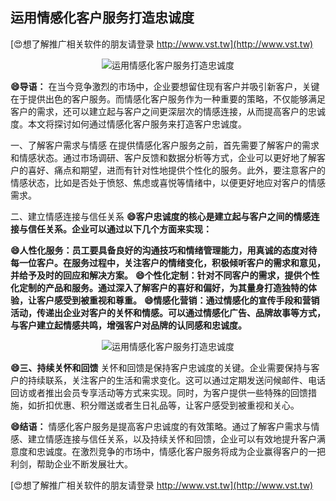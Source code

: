 ## **运用情感化客户服务打造忠诚度**

[😍想了解推广相关软件的朋友请登录 http://www.vst.tw](http://www.vst.tw)

 <center><img src="https://vst.tw/MP4/tuiguang/png/2.png" alt="运用情感化客户服务打造忠诚度"></center>

**😄导语：**
在当今竞争激烈的市场中，企业要想留住现有客户并吸引新客户，关键在于提供出色的客户服务。而情感化客户服务作为一种重要的策略，不仅能够满足客户的需求，还可以建立起与客户之间更深层次的情感连接，从而提高客户的忠诚度。本文将探讨如何通过情感化客户服务来打造客户忠诚度。

一、了解客户需求与情感
在提供情感化客户服务之前，首先需要了解客户的需求和情感状态。通过市场调研、客户反馈和数据分析等方式，企业可以更好地了解客户的喜好、痛点和期望，进而有针对性地提供个性化的服务。此外，要注意客户的情感状态，比如是否处于愤怒、焦虑或喜悦等情绪中，以便更好地应对客户的情感需求。

二、建立情感连接与信任关系
**😄客户忠诚度的核心是建立起与客户之间的情感连接与信任关系。企业可以通过以下几个方面来实现：**

**😄人性化服务：员工要具备良好的沟通技巧和情绪管理能力，用真诚的态度对待每一位客户。在服务过程中，关注客户的情绪变化，积极倾听客户的需求和意见，并给予及时的回应和解决方案。**
**😄个性化定制：针对不同客户的需求，提供个性化定制的产品和服务。通过深入了解客户的喜好和偏好，为其量身打造独特的体验，让客户感受到被重视和尊重。**
**😄情感化营销：通过情感化的宣传手段和营销活动，传递出企业对客户的关怀和情感。可以通过情感化广告、品牌故事等方式，与客户建立起情感共鸣，增强客户对品牌的认同感和忠诚度。**

 <center><img src="https://vst.tw/MP4/tuiguang/png/5.png" alt="运用情感化客户服务打造忠诚度"></center>

**😄三、持续关怀和回馈**
关怀和回馈是保持客户忠诚度的关键。企业需要保持与客户的持续联系，关注客户的生活和需求变化。这可以通过定期发送问候邮件、电话回访或者推出会员专享活动等方式来实现。同时，为客户提供一些特殊的回馈措施，如折扣优惠、积分赠送或者生日礼品等，让客户感受到被重视和关心。

**😄结语：**
情感化客户服务是提高客户忠诚度的有效策略。通过了解客户需求与情感、建立情感连接与信任关系，以及持续关怀和回馈，企业可以有效地提升客户满意度和忠诚度。在激烈竞争的市场中，情感化客户服务将成为企业赢得客户的一把利剑，帮助企业不断发展壮大。

[😍想了解推广相关软件的朋友请登录 http://www.vst.tw](http://www.vst.tw)



